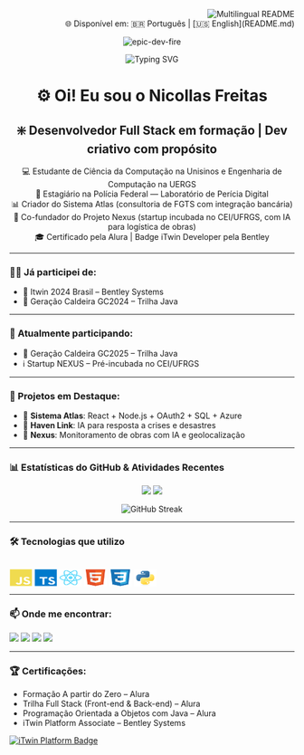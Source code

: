 <p align="right">
    <img src="https://img.shields.io/badge/README-Multilingual-blueviolet?style=for-the-badge&logo=github" alt="Multilingual README" />
  <br>
  🌐 Disponível em: 🇧🇷 Português | [🇺🇸 English](README.md)
</p>

<p align="center">
  <img src="https://media.giphy.com/media/L8K62iTDkzGX6/giphy.gif" width="300" alt="epic-dev-fire" />
</p>

<p align="center">
  <img src="https://readme-typing-svg.herokuapp.com?font=Fira+Code&pause=1000&width=500&lines=🔥+Criando+sistemas+que+inspiram...;🚀+Liderando+projetos+com+propósito;🔐+Estagiário+na+Polícia+Federal;💡+Co-fundador+de+uma+startup+tech!" alt="Typing SVG" />
</p>

<h1 align="center">⚙️ Oi! Eu sou o Nicollas Freitas</h1>
<h2 align="center">❇️ Desenvolvedor Full Stack em formação | Dev criativo com propósito</h2>

<p align="center">
💻 Estudante de Ciência da Computação na Unisinos e Engenharia de Computação na UERGS<br>
🔐 Estagiário na Polícia Federal — Laboratório de Perícia Digital<br>
📊 Criador do Sistema Atlas (consultoria de FGTS com integração bancária)<br>
🚀 Co-fundador do Projeto Nexus (startup incubada no CEI/UFRGS, com IA para logística de obras)<br>
🎓 Certificado pela Alura | Badge iTwin Developer pela Bentley
</p>

---

### 🫶🏻 Já participei de:
- 🛜 Itwin 2024 Brasil – Bentley Systems  
- 💜 Geração Caldeira GC2024 – Trilha Java

---

### 🧠 Atualmente participando:
- 💜 Geração Caldeira GC2025 – Trilha Java  
- ℹ️ Startup NEXUS – Pré-incubada no CEI/UFRGS

---

### 📂 Projetos em Destaque:
- 🔧 **Sistema Atlas**: React + Node.js + OAuth2 + SQL + Azure  
- 🧠 **Haven Link**: IA para resposta a crises e desastres  
- 📍 **Nexus**: Monitoramento de obras com IA e geolocalização

---

### 📊 Estatísticas do GitHub & Atividades Recentes

<p align="center">
  <img width="48%" src="https://github-readme-stats.vercel.app/api?username=Mit0lenda&show_icons=true&theme=default" />
  <img width="48%" src="https://github-readme-stats.vercel.app/api/top-langs/?username=Mit0lenda&layout=compact" />
</p>
<p align="center">
  <img src="https://github-readme-streak-stats.herokuapp.com/?user=Mit0lenda&theme=default" alt="GitHub Streak" />
</p>

---

### 🛠️ Tecnologias que utilizo

<div style="display: inline_block"><br>
  <img align="center" alt="Nico-JS" height="30" width="40" src="https://raw.githubusercontent.com/devicons/devicon/master/icons/javascript/javascript-plain.svg">
  <img align="center" alt="Nico-TS" height="30" width="40" src="https://raw.githubusercontent.com/devicons/devicon/master/icons/typescript/typescript-plain.svg">
  <img align="center" alt="Nico-React" height="30" width="40" src="https://raw.githubusercontent.com/devicons/devicon/master/icons/react/react-original.svg">
  <img align="center" alt="Nico-HTML" height="30" width="40" src="https://raw.githubusercontent.com/devicons/devicon/master/icons/html5/html5-original.svg">
  <img align="center" alt="Nico-CSS" height="30" width="40" src="https://raw.githubusercontent.com/devicons/devicon/master/icons/css3/css3-original.svg">
  <img align="center" alt="Nico-Python" height="30" width="40" src="https://raw.githubusercontent.com/devicons/devicon/master/icons/python/python-original.svg">
</div>

---

### 📫 Onde me encontrar:

<div> 
  <a href="https://instagram.com/nicollasde" target="_blank"><img src="https://img.shields.io/badge/-Instagram-%23E4405F?style=for-the-badge&logo=instagram&logoColor=white"></a>
  <a href="https://discord.gg/yWnbtyBVch" target="_blank"><img src="https://img.shields.io/badge/Discord-7289DA?style=for-the-badge&logo=discord&logoColor=white"></a> 
  <a href="mailto:nideoliveirafreitas@gmail.com"><img src="https://img.shields.io/badge/-Gmail-%23333?style=for-the-badge&logo=gmail&logoColor=white"></a>
  <a href="https://www.linkedin.com/in/nicollasde" target="_blank"><img src="https://img.shields.io/badge/-LinkedIn-%230077B5?style=for-the-badge&logo=linkedin&logoColor=white"></a> 
</div>

---

### 🏆 Certificações:

- Formação A partir do Zero – Alura  
- Trilha Full Stack (Front-end & Back-end) – Alura  
- Programação Orientada a Objetos com Java – Alura  
- iTwin Platform Associate – Bentley Systems  

<div align="left">
  <a href="https://www.credly.com/badges/ce93320e-12ef-49f1-81b8-d3612860fb4e/public_url" target="_blank">
    <img src="https://github.com/Mit0lenda/Mit0lenda/assets/113867356/bfd21a80-fa54-4059-87ac-475dfeba0d03" width="150px" alt="iTwin Platform Badge">
  </a>
</div>
